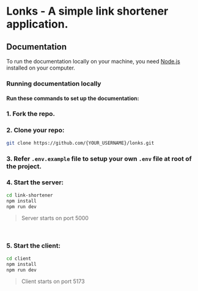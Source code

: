 # Lonks - A simple link shortener application.


## Documentation
To run the documentation locally on your machine, you need [Node.js](https://nodejs.org/en/) installed on your computer.

### Running documentation locally

#### Run these commands to set up the documentation:

### 1. Fork the repo.

### 2. Clone your repo:
```bash
git clone https://github.com/{YOUR_USERNAME}/lonks.git
```

### 3. Refer ```.env.example``` file to setup your own ```.env``` file at root of the project.

### 4. Start the server:
```bash
cd link-shortener
npm install
npm run dev
```
> Server starts on port 5000

<br>

### 5. Start the client:
```bash
cd client
npm install
npm run dev
```
> Client starts on port 5173